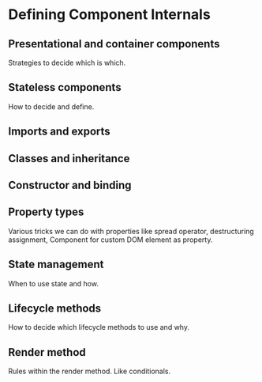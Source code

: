 # Defining Component Internals

## Presentational and container components

Strategies to decide which is which.

## Stateless components

How to decide and define.

## Imports and exports

## Classes and inheritance

## Constructor and binding

## Property types

Various tricks we can do with properties like spread operator, destructuring assignment,
Component for custom DOM element as property.

## State management

When to use state and how.

## Lifecycle methods

How to decide which lifecycle methods to use and why.

## Render method

Rules within the render method. Like conditionals.
